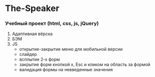 # The-Speaker

### Учебный проект (html, css, js, jQuery)

  1. Адаптивная вёрска
  2. БЭМ 
  3. JS 
      - открытие-закрытие меню для мобильной версии
      - слайдер
      - всплытие 2-х форм
      - закрытие форм кнопкой х, Esc и кликом на область за формой
      - валидация формы на невведенные значения
